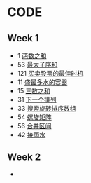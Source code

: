 # CODE

## Week 1

+ 1 [两数之和](https://leetcode-cn.com/problems/two-sum/)
+ 53 [最大子序和](https://leetcode-cn.com/problems/maximum-subarray/)
+ 121 [买卖股票的最佳时机](https://leetcode-cn.com/problems/best-time-to-buy-and-sell-stock/)
+ 11 [盛最多水的容器](https://leetcode-cn.com/problems/container-with-most-water/)
+ 15 [三数之和](https://leetcode-cn.com/problems/3sum/)
+ 31 [下一个排列](https://leetcode-cn.com/problems/next-permutation/)
+ 33 [搜索旋转排序数组](https://leetcode-cn.com/problems/search-in-rotated-sorted-array/)
+ 54 [螺旋矩阵](https://leetcode-cn.com/problems/spiral-matrix/)
+ 56 [合并区间](https://leetcode-cn.com/problems/merge-intervals/)
+ 42 [接雨水](https://leetcode-cn.com/problems/trapping-rain-water/)

## Week 2

+ 